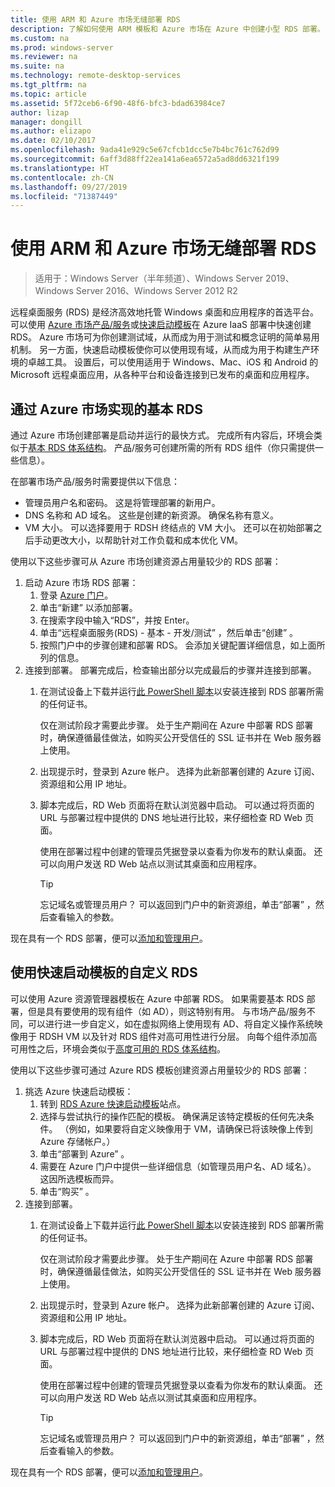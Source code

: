 ```yaml
---
title: 使用 ARM 和 Azure 市场无缝部署 RDS
description: 了解如何使用 ARM 模板和 Azure 市场在 Azure 中创建小型 RDS 部署。
ms.custom: na
ms.prod: windows-server
ms.reviewer: na
ms.suite: na
ms.technology: remote-desktop-services
ms.tgt_pltfrm: na
ms.topic: article
ms.assetid: 5f72ceb6-6f90-48f6-bfc3-bdad63984ce7
author: lizap
manager: dongill
ms.author: elizapo
ms.date: 02/10/2017
ms.openlocfilehash: 9ada41e929c5e67cfcb1dcc5e7b4bc761c762d99
ms.sourcegitcommit: 6aff3d88ff22ea141a6ea6572a5ad8dd6321f199
ms.translationtype: HT
ms.contentlocale: zh-CN
ms.lasthandoff: 09/27/2019
ms.locfileid: "71387449"
---
```

# <a name="seamlessly-deploy-rds-with-arm-and-azure-marketplace"></a>使用 ARM 和 Azure 市场无缝部署 RDS

>适用于：Windows Server（半年频道）、Windows Server 2019、Windows Server 2016、Windows Server 2012 R2

远程桌面服务 (RDS) 是经济高效地托管 Windows 桌面和应用程序的首选平台。 可以使用 [Azure 市场产品/服务](#basic-rds-through-the-azure-marketplace)或[快速启动模板](#customized-rds-using-quickstart-templates)在 Azure IaaS 部署中快速创建 RDS。 Azure 市场可为你创建测试域，从而成为用于测试和概念证明的简单易用机制。 另一方面，快速启动模板使你可以使用现有域，从而成为用于构建生产环境的卓越工具。 设置后，可以使用适用于 Windows、Mac、iOS 和 Android 的 Microsoft 远程桌面应用，从各种平台和设备连接到已发布的桌面和应用程序。

## <a name="basic-rds-through-the-azure-marketplace"></a>通过 Azure 市场实现的基本 RDS

通过 Azure 市场创建部署是启动并运行的最快方式。 完成所有内容后，环境会类似于[基本 RDS 体系结构](desktop-hosting-logical-architecture.md#basic-deployment)。 产品/服务可创建所需的所有 RDS 组件（你只需提供一些信息）。 

在部署市场产品/服务时需要提供以下信息：
- 管理员用户名和密码。 这是将管理部署的新用户。
- DNS 名称和 AD 域名。 这些是创建的新资源。 确保名称有意义。
- VM 大小。 可以选择要用于 RDSH 终结点的 VM 大小。 还可以在初始部署之后手动更改大小，以帮助针对工作负载和成本优化 VM。

使用以下这些步骤可从 Azure 市场创建资源占用量较少的 RDS 部署： 

1. 启动 Azure 市场 RDS 部署：
   1. 登录 [Azure 门户](https://portal.azure.com)。
   2. 单击“新建”  以添加部署。
   3. 在搜索字段中输入“RDS”，并按 Enter。
   4. 单击“远程桌面服务(RDS) - 基本 - 开发/测试”  ，然后单击“创建”  。
   5. 按照门户中的步骤创建和部署 RDS。 会添加关键配置详细信息，如上面所列的信息。 
2. 连接到部署。 部署完成后，检查输出部分以完成最后的步骤并连接到部署。
   1. 在测试设备上下载并运行[此 PowerShell 脚本](https://gallery.technet.microsoft.com/Azure-Resource-Manager-4ea7e328)以安装连接到 RDS 部署所需的任何证书。 
   
      仅在测试阶段才需要此步骤。 处于生产期间在 Azure 中部署 RDS 部署时，确保遵循最佳做法，如购买公开受信任的 SSL 证书并在 Web 服务器上使用。

   2. 出现提示时，登录到 Azure 帐户。 选择为此新部署创建的 Azure 订阅、资源组和公用 IP 地址。
   3. 脚本完成后，RD Web 页面将在默认浏览器中启动。 可以通过将页面的 URL 与部署过程中提供的 DNS 地址进行比较，来仔细检查 RD Web 页面。 
   
      使用在部署过程中创建的管理员凭据登录以查看为你发布的默认桌面。 还可以向用户发送 RD Web 站点以测试其桌面和应用程序。

      > [!TIP]
      > 忘记域名或管理员用户？ 可以返回到门户中的新资源组，单击“部署”  ，然后查看输入的参数。

现在具有一个 RDS 部署，便可以[添加和管理用户](rds-user-management.md)。

## <a name="customized-rds-using-quickstart-templates"></a>使用快速启动模板的自定义 RDS

可以使用 Azure 资源管理器模板在 Azure 中部署 RDS。 如果需要基本 RDS 部署，但是具有要使用的现有组件（如 AD），则这特别有用。 与市场产品/服务不同，可以进行进一步自定义，如在虚拟网络上使用现有 AD、将自定义操作系统映像用于 RDSH VM 以及针对 RDS 组件对高可用性进行分层。 向每个组件添加高可用性之后，环境会类似于[高度可用的 RDS 体系结构](desktop-hosting-logical-architecture.md#highly-available-deployment)。

使用以下这些步骤可通过 Azure RDS 模板创建资源占用量较少的 RDS 部署： 

1. 挑选 Azure 快速启动模板：
   1. 转到 [RDS Azure 快速启动模板](https://aka.ms/rdautomation)站点。
   2. 选择与尝试执行的操作匹配的模板。 确保满足该特定模板的任何先决条件。 （例如，如果要将自定义映像用于 VM，请确保已将该映像上传到 Azure 存储帐户。）
   3. 单击“部署到 Azure”  。
   4. 需要在 Azure 门户中提供一些详细信息（如管理员用户名、AD 域名）。 这因所选模板而异。
   5. 单击“购买”  。
2. 连接到部署。 
   1. 在测试设备上下载并运行[此 PowerShell 脚本](https://gallery.technet.microsoft.com/Azure-Resource-Manager-4ea7e328)以安装连接到 RDS 部署所需的任何证书。 
   
      仅在测试阶段才需要此步骤。 处于生产期间在 Azure 中部署 RDS 部署时，确保遵循最佳做法，如购买公开受信任的 SSL 证书并在 Web 服务器上使用。

   2. 出现提示时，登录到 Azure 帐户。 选择为此新部署创建的 Azure 订阅、资源组和公用 IP 地址。
   3. 脚本完成后，RD Web 页面将在默认浏览器中启动。 可以通过将页面的 URL 与部署过程中提供的 DNS 地址进行比较，来仔细检查 RD Web 页面。 
   
      使用在部署过程中创建的管理员凭据登录以查看为你发布的默认桌面。 还可以向用户发送 RD Web 站点以测试其桌面和应用程序。

      > [!TIP]
      > 忘记域名或管理员用户？ 可以返回到门户中的新资源组，单击“部署”  ，然后查看输入的参数。

现在具有一个 RDS 部署，便可以[添加和管理用户](rds-user-management.md)。
